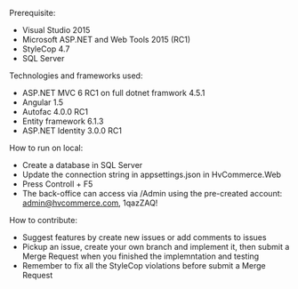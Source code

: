 Prerequisite:
- Visual Studio 2015 
- Microsoft ASP.NET and Web Tools 2015 (RC1)
- StyleCop 4.7
- SQL Server

Technologies and frameworks used:
- ASP.NET MVC 6 RC1 on full dotnet framwork 4.5.1
- Angular 1.5
- Autofac 4.0.0 RC1
- Entity framework 6.1.3
- ASP.NET Identity 3.0.0 RC1

How to run on local:
- Create a database in SQL Server
- Update the connection string in appsettings.json in HvCommerce.Web
- Press Controll + F5
- The back-office can access via /Admin using the pre-created account: admin@hvcommerce.com, 1qazZAQ!

How to contribute:
- Suggest features by create new issues or add comments to issues
- Pickup an issue, create your own branch and implement it, then submit a Merge Request when you finished the implemntation and testing
- Remember to fix all the StyleCop violations before submit a Merge Request
